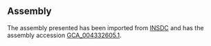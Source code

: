 
Assembly
--------

The assembly presented has been imported from 
[INSDC](http://www.insdc.org) and has the assembly accession
[GCA\_004332605.1](http://www.ebi.ac.uk/ena/data/view/GCA_004332605.1).

